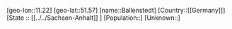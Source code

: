 ﻿---
location: [51.57,11.22]
type: City
tags:
- geo/City


SpocWebEntityId: 28995
isDeleted: false
confidential: public

---
[geo-lon::11.22]
[geo-lat::51.57]
[name::Ballenstedt]
[Country::[[Germany]]]
[State :: [[../../Sachsen-Anhalt]] ]
[Population::]
[Unknown::]

